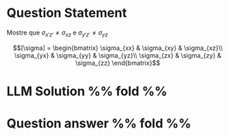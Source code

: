 # Question Statement
Mostre que $\sigma_{x'z'} \neq \sigma_{xz}$ e $\sigma_{y'z'} \neq \sigma_{yz}$

$$[\sigma] = \begin{bmatrix}
\sigma_{xx} & \sigma_{xy} & \sigma_{xz}\\
\sigma_{yx} & \sigma_{yy} & \sigma_{yz}\\
\sigma_{zx} & \sigma_{zy} & \sigma_{zz}
\end{bmatrix}$$



# LLM Solution %% fold %%


# Question answer %% fold %%
